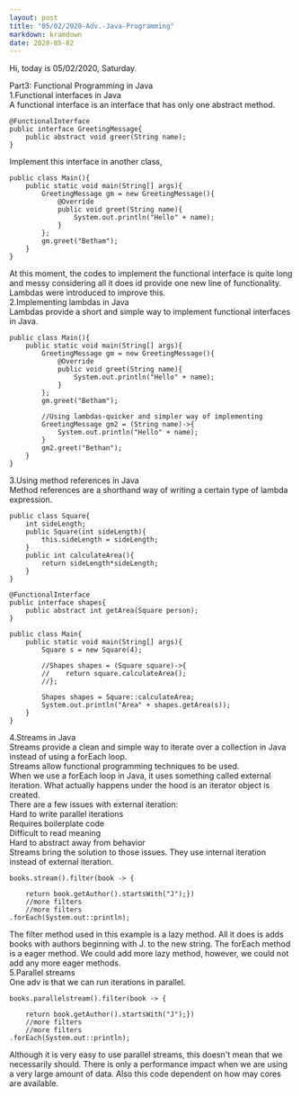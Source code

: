 ```yaml
---
layout: post
title: "05/02/2020-Adv.-Java-Programming"
markdown: kramdown
date: 2020-05-02
---
```


Hi, today is 05/02/2020, Saturday.

Part3: Functional Programming in Java  
1.Functional interfaces in Java  
A functional interface is an interface that has only one abstract method.  
```
@FunctionalInterface
public interface GreetingMessage{  
    public abstract void greer(String name);
}
```

Implement this interface in another class,  

```
public class Main(){ 
    public static void main(String[] args){  
        GreetingMessage gm = new GreetingMessage(){  
            @Override  
            public void greet(String name){
                System.out.println("Hello" + name);
            }
        };
        gm.greet("Betham");
    }
}
```
At this moment, the codes to implement the functional interface is quite long and messy considering all it does id 
provide one new line of functionality. Lambdas were introduced to improve this.  
2.Implementing lambdas in Java  
Lambdas provide a short and simple way to implement functional interfaces in Java.  
```
public class Main(){ 
    public static void main(String[] args){  
        GreetingMessage gm = new GreetingMessage(){  
            @Override  
            public void greet(String name){
                System.out.println("Hello" + name);
            }
        };
        gm.greet("Betham");
        
        //Using lambdas-quicker and simpler way of implementing
        GreetingMessage gm2 = (String name)->{
            System.out.println("Hello" + name);
        }
        gm2.greet("Bethan");
    }
}
```  
3.Using method references in Java  
Method references are a shorthand way of writing a certain type of lambda expression. 
 
```
public class Square{
    int sideLength;
    public Square(int sideLength){
        this.sideLength = sideLength;
    }
    public int calculateArea(){
        return sideLength*sideLength;
    }
}

@FunctionalInterface
public interface shapes{
    public abstract int getArea(Square person);
}

public class Main{
    public static void main(String[] args){
        Square s = new Square(4);
        
        //Shapes shapes = (Square square)->{
        //    return square.calculateArea();
        //};
        
        Shapes shapes = Square::calculateArea;
        System.out.println("Area" + shapes.getArea(s));
    }
}

```  
4.Streams in Java  
Streams provide a clean and simple way to iterate over a collection in Java instead of using a forEach loop.  
Streams allow functional programming techniques to be used.  
When we use a forEach loop in Java, it uses something called external iteration. What actually happens under the hood is an iterator 
object is created.  
There are a few issues with external iteration:  
Hard to write parallel iterations  
Requires boilerplate code  
Difficult to read meaning  
Hard to abstract away from behavior  
Streams bring the solution to those issues. They use internal iteration instead of external iteration.  

```
books.stream().filter(book -> {

    return book.getAuthor().startsWith("J");})
    //more filters
    //more filters
.forEach(System.out::println);

```  
The filter method used in this example is a lazy method. All it does is adds books with authors beginning with J.
to the new string. The forEach method is a eager method. We could add more lazy method, however, we could not add any more
eager methods.  
5.Parallel streams  
One adv is that we can run iterations in parallel.  

```
books.parallelstream().filter(book -> {

    return book.getAuthor().startsWith("J");})
    //more filters
    //more filters
.forEach(System.out::println);
```

Although it is very easy to use parallel streams, this doesn't mean that we necessarily should. There is only 
a performance impact when we are using a very large amount of data. Also this code dependent on how may cores are available.


